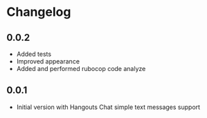 # Changelog

## 0.0.2
 * Added tests
 * Improved appearance
 * Added and performed rubocop code analyze

## 0.0.1
 * Initial version with Hangouts Chat simple text messages support
